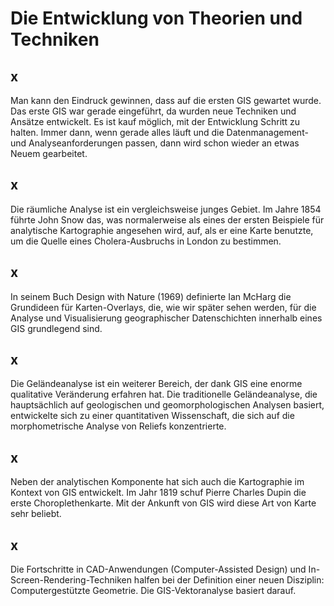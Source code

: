 # Die Entwicklung von Theorien und Techniken


## x

Man kann den Eindruck gewinnen, dass auf die ersten GIS gewartet wurde. 
Das erste GIS war gerade eingeführt, da wurden neue Techniken und Ansätze entwickelt.
Es ist kauf möglich, mit der Entwicklung Schritt zu halten. 
Immer dann, wenn gerade alles läuft und die Datenmanagement- und Analyseanforderungen passen, 
dann wird schon wieder an etwas Neuem gearbeitet.

## x

Die räumliche Analyse ist ein vergleichsweise junges Gebiet. 
Im Jahre 1854 führte John Snow das, was normalerweise als eines der ersten Beispiele 
für analytische Kartographie angesehen wird, auf, als er eine Karte benutzte, 
um die Quelle eines Cholera-Ausbruchs in London zu bestimmen.

## x

In seinem Buch Design with Nature (1969) definierte Ian McHarg die Grundideen für Karten-Overlays, die, wie wir später sehen werden, für die Analyse und Visualisierung geographischer Datenschichten innerhalb eines GIS grundlegend sind.

## x

Die Geländeanalyse ist ein weiterer Bereich, der dank GIS eine enorme qualitative Veränderung erfahren hat. Die traditionelle Geländeanalyse, die hauptsächlich auf geologischen und geomorphologischen Analysen basiert, entwickelte sich zu einer quantitativen Wissenschaft, die sich auf die morphometrische Analyse von Reliefs konzentrierte.

## x

Neben der analytischen Komponente hat sich auch die Kartographie im Kontext von GIS entwickelt. Im Jahr 1819 schuf Pierre Charles Dupin die erste Choroplethenkarte. Mit der Ankunft von GIS wird diese Art von Karte sehr beliebt.

## x

Die Fortschritte in CAD-Anwendungen (Computer-Assisted Design) und 
In-Screen-Rendering-Techniken halfen bei der Definition einer neuen Disziplin: 
Computergestützte Geometrie. Die GIS-Vektoranalyse basiert darauf.
